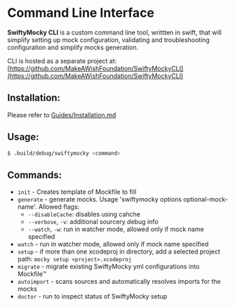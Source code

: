 # Command Line Interface

**SwiftyMocky CLI** is a custom command line tool, writtten in swift, that will simplify setting up mock configuration, validating and troubleshooting configuration and simplify mocks generation.

CLI is hosted as a separate project at: [https://github.com/MakeAWishFoundation/SwiftyMockyCLI](https://github.com/MakeAWishFoundation/SwiftyMockyCLI)

## Installation:

Please refer to [Guides/Installation.md](./Installation.md#installation-cli)

## Usage:

```bash
$ .build/debug/swiftymocky <command>
```

## Commands:

+ `init` - Creates template of Mockfile to fill
+ `generate` - generate mocks. Usage 'swiftymocky options optional-mock-name'. Allowed flags:
    + `--disableCache`: disables using cahche
    + `--verbose`, `-v`: additional sourcery debug info
    + `--watch`, `-w`: run in watcher mode, allowed only if mock name specified
+ `watch` - run in watcher mode, allowed only if mock name specified
+ `setup` - if more than one xcodeproj in directory, add a selected project path:  `mocky setup <project>.xcodeproj`
+ `migrate` - migrate existing SwiftyMocky yml configurations into Mockfile™
+ `autoimport` - scans sources and automatically resolves imports for the mocks
+ `doctor` - run to inspect status of SwiftyMocky setup


